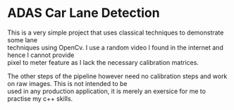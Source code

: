 # ADAS Car Lane Detection

This is a very simple project that uses classical techniques to demonstrate some lane <br>
techniques using OpenCv. I use a random video I found in the internet and hence I cannot provide<br>
pixel to meter feature as I lack the necessary calibration matrices.

The other steps of the pipeline however need no calibration steps and work on raw images.
This is not intended to be<br>
used in any production application, it is merely an exersice for me to practise my c++ skills.  